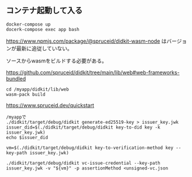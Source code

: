 ## コンテナ起動して入る
```
docker-compose up
docerk-compose exec app bash
```

https://www.npmjs.com/package/@spruceid/didkit-wasm-node はバージョンが最新に追従していない。

ソースからwasmをビルドする必要がある。


https://github.com/spruceid/didkit/tree/main/lib/web#web-frameworks-bundled
```
cd /myapp/didkit/lib/web
wasm-pack build

```

https://www.spruceid.dev/quickstart
```
/myappで
./didkit/target/debug/didkit generate-ed25519-key > issuer_key.jwk
issuer_did=$(./didkit/target/debug/didkit key-to-did key -k issuer_key.jwk)
echo $issuer_did

vm=$(./didkit/target/debug/didkit key-to-verification-method key --key-path issuer_key.jwk)

./didkit/target/debug/didkit vc-issue-credential --key-path issuer_key.jwk -v "${vm}" -p assertionMethod <unsigned-vc.json
```